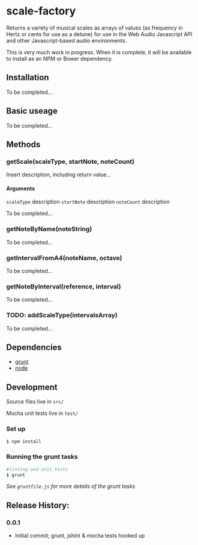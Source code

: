 # scale-factory

Returns a variety of musical scales as arrays of values (as frequency in Hertz or cents for use as a detune) for use in the Web Audio Javascript API and other Javascript-based audio environments.

This is very much work in progress. When it is complete, it will be available to install as an NPM or Bower dependency.

## Installation

To be completed...

## Basic useage

To be completed...

## Methods

### getScale(scaleType, startNote, noteCount)

Insert description, including return value...

#### Arguments
`scaleType` description 
`startNote` description
`noteCount` description

To be completed...

### getNoteByName(noteString)

To be completed...

### getIntervalFromA4(noteName, octave)

To be completed...

### getNoteByInterval(reference, interval)

To be completed...

### TODO: addScaleType(intervalsArray)

To be completed...

## Dependencies
* [grunt](http://gruntjs.com/)
* [node](https://nodejs.org/)

## Development

Source files live in `src/`

Mocha unit tests live in `test/`

### Set up

```bash
$ npm install
```

### Running the grunt tasks

```bash
#linting and unit tests
$ grunt
```

*See `gruntfile.js` for more details of the grunt tasks*

## Release History:

### 0.0.1
* Initial commit; grunt, jshint & mocha tests hooked up

